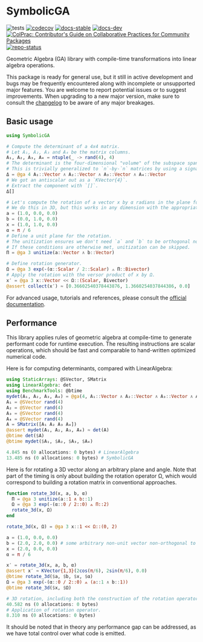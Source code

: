 # SymbolicGA

![tests](https://github.com/serenity4/SymbolicGA.jl/workflows/Run%20tests/badge.svg)
[![codecov](https://codecov.io/gh/serenity4/SymbolicGA.jl/branch/main/graph/badge.svg?token=5JSJGHYHCU)](https://codecov.io/gh/serenity4/SymbolicGA.jl)
[![docs-stable](https://img.shields.io/badge/docs-stable-blue.svg)](https://serenity4.github.io/SymbolicGA.jl/stable)
[![docs-dev](https://img.shields.io/badge/docs-dev-blue.svg)](https://serenity4.github.io/SymbolicGA.jl/dev)
[![ColPrac: Contributor's Guide on Collaborative Practices for Community Packages](https://img.shields.io/badge/ColPrac-Contributor's%20Guide-blueviolet)](https://github.com/SciML/ColPrac)
[![repo-status](https://www.repostatus.org/badges/latest/active.svg)](https://www.repostatus.org/#active)

Geometric Algebra (GA) library with compile-time transformations into linear algebra operations.

This package is ready for general use, but it still in active development and bugs may be frequently encountered along with incomplete or unsupported major features. You are welcome to report potential issues or to suggest improvements. When upgrading to a new major version, make sure to consult the [changelog](https://github.com/serenity4/SymbolicGA.jl/blob/main/CHANGELOG.md) to be aware of any major breakages.

## Basic usage

```julia
using SymbolicGA

# Compute the determinant of a 4x4 matrix.
# Let A₁, A₂, A₃ and A₄ be the matrix columns.
A₁, A₂, A₃, A₄ = ntuple(_ -> rand(4), 4)
# The determinant is the four-dimensional "volume" of the subspace spanned by all four column vectors.
# This is trivially generalized to `n`-by-`n` matrices by using a signature of `n` and wedging all `n` column vectors.
Δ = @ga 4 A₁::Vector ∧ A₂::Vector ∧ A₃::Vector ∧ A₄::Vector
# We got an antiscalar out as a `KVector{4}`.
# Extract the component with `[]`.
Δ[]

# Let's compute the rotation of a vector x by α radians in the plane formed by a and b.
# We do this in 3D, but this works in any dimension with the appropriate signature; 2D but also 4D, 5D, etc.
a = (1.0, 0.0, 0.0)
b = (0.0, 1.0, 0.0)
x = (1.0, 1.0, 0.0)
α = π / 6
# Define a unit plane for the rotation.
# The unitization ensures we don't need `a` and `b` to be orthogonal nor to be unit vectors.
# If these conditions are otherwise met, unitization can be skipped.
Π = @ga 3 unitize(a::Vector ∧ b::Vector)

# Define rotation generator.
Ω = @ga 3 exp(-(α::Scalar / 2::Scalar) ⟑ Π::Bivector)
# Apply the rotation with the versor product of x by Ω.
x′ = @ga 3 x::Vector << Ω::(Scalar, Bivector)
@assert collect(x′) ≈ [0.36602540378443876, 1.3660254037844386, 0.0]
```

For advanced usage, tutorials and references, please consult the [official documentation](https://github.com/serenity4.github.io/SymbolicGA.jl/dev).

## Performance

This library applies rules of geometric algebra at compile-time to generate performant code for runtime execution. The resulting instructions are scalar operations, which should be fast and comparable to hand-written optimized numerical code.

Here is for computing determinants, compared with LinearAlgebra:

```julia
using StaticArrays: @SVector, SMatrix
using LinearAlgebra: det
using BenchmarkTools: @btime
mydet(A₁, A₂, A₃, A₄) = @ga(4, A₁::Vector ∧ A₂::Vector ∧ A₃::Vector ∧ A₄::Vector)[]
A₁ = @SVector rand(4)
A₂ = @SVector rand(4)
A₃ = @SVector rand(4)
A₄ = @SVector rand(4)
A = SMatrix([A₁ A₂ A₃ A₄])
@assert mydet(A₁, A₂, A₃, A₄) ≈ det(A)
@btime det($A)
@btime mydet($A₁, $A₂, $A₃, $A₄)
```

```julia
4.845 ns (0 allocations: 0 bytes) # LinearAlgebra
13.485 ns (0 allocations: 0 bytes) # SymbolicGA
```

Here is for rotating a 3D vector along an arbitrary plane and angle. Note that part of the timing is only about building the rotation operator Ω, which would correspond to building a rotation matrix in conventional approaches.

```julia
function rotate_3d(x, a, b, α)
  Π = @ga 3 unitize(a::1 ∧ b::1)
  Ω = @ga 3 exp(-(α::0 / 2::0) ⟑ Π::2)
  rotate_3d(x, Ω)
end

rotate_3d(x, Ω) = @ga 3 x::1 << Ω::(0, 2)

a = (1.0, 0.0, 0.0)
b = (2.0, 2.0, 0.0) # some arbitrary non-unit vector non-orthogonal to `a`.
x = (2.0, 0.0, 0.0)
α = π / 6

x′ = rotate_3d(x, a, b, α)
@assert x′ ≈ KVector{1,3}(2cos(π/6), 2sin(π/6), 0.0)
@btime rotate_3d($a, $b, $x, $α)
Ω = @ga 3 exp(-(α::0 / 2::0) ⟑ (a::1 ∧ b::1))
@btime rotate_3d($x, $Ω)
```

```julia
# 3D rotation, including both the construction of the rotation operator from a plane and its application.
40.582 ns (0 allocations: 0 bytes)
# Application of rotation operator.
8.310 ns (0 allocations: 0 bytes)
```

It should be noted that in theory any performance gap can be addressed, as we have total control over what code is emitted.
